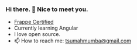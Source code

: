 ### Hi there. 👋 Nice to meet you.
- [Frappe Certified](https://frappe.school/courses/frappe-developer-certification/CERT-04020)
- Currently learning Angular
- I love open source.
- 📫 How to reach me: tsumahmumba@gmail.com
